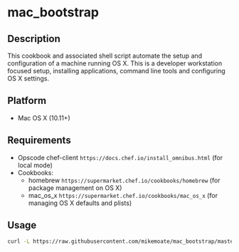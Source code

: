 # mac_bootstrap
## Description
This cookbook and associated shell script automate the setup and configuration of a machine running OS X. This is a developer workstation focused setup, installing applications, command line tools and configuring OS X settings.

## Platform
- Mac OS X (10.11+)

## Requirements
* Opscode chef-client `https://docs.chef.io/install_omnibus.html` (for local mode)
* Cookbooks:
  *  homebrew `https://supermarket.chef.io/cookbooks/homebrew` (for package management on OS X)
  * mac_os_x `https://supermarket.chef.io/cookbooks/mac_os_x` (for managing OS X defaults and plists)

## Usage
```bash
curl -L https://raw.githubusercontent.com/mikemoate/mac_bootstrap/master/mac_bootstrap.sh | bash
```
